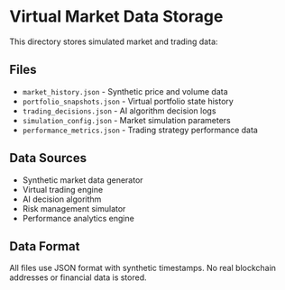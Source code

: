 # Virtual Market Data Storage

This directory stores simulated market and trading data:

## Files
- `market_history.json` - Synthetic price and volume data
- `portfolio_snapshots.json` - Virtual portfolio state history
- `trading_decisions.json` - AI algorithm decision logs
- `simulation_config.json` - Market simulation parameters
- `performance_metrics.json` - Trading strategy performance data

## Data Sources
- Synthetic market data generator
- Virtual trading engine
- AI decision algorithm
- Risk management simulator
- Performance analytics engine

## Data Format
All files use JSON format with synthetic timestamps.
No real blockchain addresses or financial data is stored.